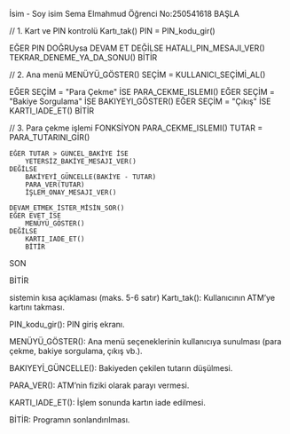 İsim - Soy isim Sema Elmahmud 
Öğrenci No:250541618
BAŞLA

// 1. Kart ve PIN kontrolü
Kartı_tak()
PIN = PIN_kodu_gir()

EĞER PIN DOĞRUysa
    DEVAM ET
DEĞİLSE
    HATALI_PIN_MESAJI_VER()
    TEKRAR_DENEME_YA_DA_SONU()
    BİTİR

// 2. Ana menü
MENÜYÜ_GÖSTER()
SEÇİM = KULLANICI_SEÇİMİ_AL()

EĞER SEÇİM = "Para Çekme" İSE
    PARA_CEKME_ISLEMI()
EĞER SEÇİM = "Bakiye Sorgulama" İSE
    BAKIYEYI_GÖSTER()
EĞER SEÇİM = "Çıkış" İSE
    KARTI_IADE_ET()
    BİTİR

// 3. Para çekme işlemi
FONKSİYON PARA_CEKME_ISLEMI()
    TUTAR = PARA_TUTARINI_GİR()
    
    EĞER TUTAR > GÜNCEL_BAKİYE İSE
        YETERSİZ_BAKİYE_MESAJI_VER()
    DEĞİLSE
        BAKİYEYİ_GÜNCELLE(BAKİYE - TUTAR)
        PARA_VER(TUTAR)
        İŞLEM_ONAY_MESAJI_VER()

    DEVAM_ETMEK_İSTER_MİSİN_SOR()
    EĞER EVET İSE
        MENÜYÜ_GÖSTER()
    DEĞİLSE
        KARTI_IADE_ET()
        BİTİR
SON

BİTİR

sistemin kısa açıklaması (maks. 5-6 satır)
Kartı_tak(): Kullanıcının ATM’ye kartını takması.

PIN_kodu_gir(): PIN giriş ekranı.

MENÜYÜ_GÖSTER(): Ana menü seçeneklerinin kullanıcıya sunulması (para çekme, bakiye sorgulama, çıkış vb.).

BAKIYEYİ_GÜNCELLE(): Bakiyeden çekilen tutarın düşülmesi.

PARA_VER(): ATM’nin fiziki olarak parayı vermesi.

KARTI_IADE_ET(): İşlem sonunda kartın iade edilmesi.

BİTİR: Programın sonlandırılması.

